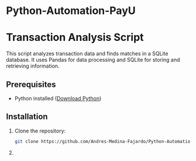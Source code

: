 # Python-Automation-PayU
# Transaction Analysis Script

This script analyzes transaction data and finds matches in a SQLite database. It uses Pandas for data processing and SQLite for storing and retrieving information.

## Prerequisites

- Python installed ([Download Python](https://www.python.org/downloads/))

## Installation

1. Clone the repository:

   ```bash
   git clone https://github.com/Andres-Medina-Fajardo/Python-Automation-PayU.git
   
2. 